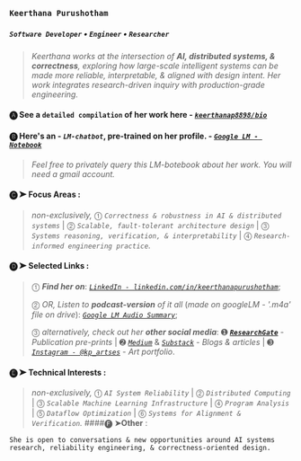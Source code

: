 ### `Keerthana Purushotham`
##### *`Software Developer`* • *`Engineer`* • *`Researcher`*
> *Keerthana works at the intersection of **AI, distributed systems, & correctness**, exploring how large-scale intelligent systems can be made more reliable, interpretable, & aligned with design intent. Her work integrates research-driven inquiry with production-grade engineering.*
#### 🅐 See a `detailed compilation` of her work here - [***`keerthanap8898/bio`***](https://github.com/keerthanap8898/bio#-links)
#### 🅑 Here's an - ***`LM-chatbot`***, pre-trained on her profile. - [***`Google LM - Notebook`***](https://notebooklm.google.com/notebook/fe2125af-e6e0-4815-8181-041b267e3b8b?artifactId=133e9897-8c8b-4dcf-89e3-a0a0da965655)
> *Feel free to privately query this LM-botebook about her work. You will need a gmail account.*
#### 🅒 **➤ Focus Areas** :
> *non-exclusively,* ⓵ *`Correctness & robustness in AI & distributed systems`* | ⓶ *`Scalable, fault-tolerant architecture design`* | ⓷ *`Systems reasoning, verification, & interpretability`* | ⓸ *`Research-informed engineering practice`.*
#### 🅓 **➤ Selected Links** : 
> ⓵ ***Find her on***: [*`LinkedIn - linkedin.com/in/keerthanapurushotham`*](https://linkedin.com/in/keerthanapurushotham);
> 
> ⓶ *OR, Listen to* ***podcast-version*** *of it all* (*made on googleLM - '.m4a' file on drive*): [*`Google LM Audio Summary`*](https://drive.google.com/file/d/1TIv9bmw2HRo9JkZyHOzG4XH6CTmgmjTd/view);
> 
> ⓷ *alternatively, check out her* ***other social media***:
➊ [***`ResearchGate`***](https://www.researchgate.net/profile/Keerthana-Purushotham) - *Publication pre-prints* | ➋ [*`Medium`*](https://medium.com/@keerthanapurushotham) & [*`Substack`*](https://substack.com/@keerthanapurushotham) - *Blogs & articles* | ➌ [*`Instagram - @kp_artses`*](https://instagram.com/kp_artses) - *Art portfolio*.
#### 🅔 **➤ Technical Interests** : 
> *non-exclusively,* ⓵ *`AI System Reliability`* | ⓶ *`Distributed Computing`* | ⓷ *`Scalable Machine Learning Infrastructure`* | ⓸ *`Program Analysis`* | ⓹ *`Dataflow Optimization`* | ⓺ *`Systems for Alignment & Verification`.*
####🅕 **➤Other** :
```
She is open to conversations & new opportunities around AI systems research, reliability engineering, & correctness-oriented design.
```

